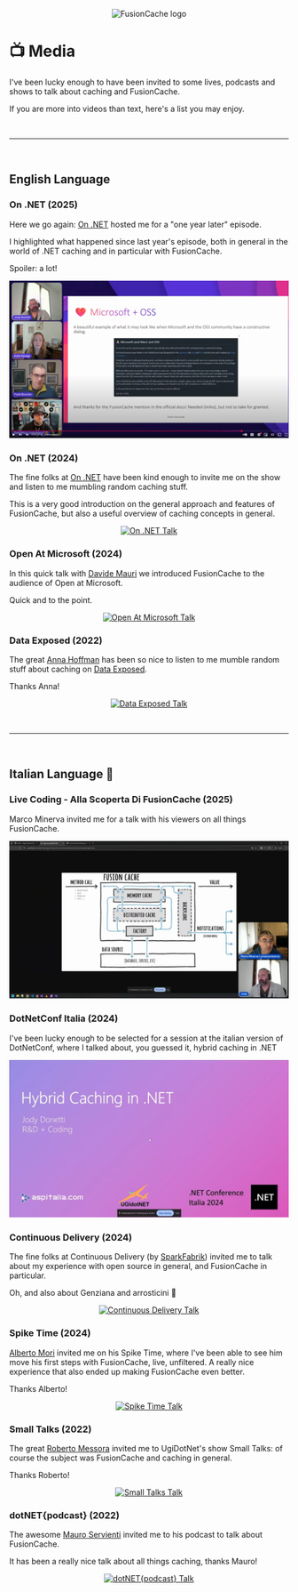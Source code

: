 <div align="center">

![FusionCache logo](logo-128x128.png)

</div>

# 📺 Media

I've been lucky enough to have been invited to some lives, podcasts and shows to talk about caching and FusionCache.

If you are more into videos than text, here's a list you may enjoy.


<br/>

<hr>

<br/>


## English Language




### On .NET (2025)

Here we go again: [On .NET](https://learn.microsoft.com/en-us/shows/on-net/) hosted me for a "one year later" episode.

I highlighted what happened since last year's episode, both in general in the world of .NET caching and in particular with FusionCache.

Spoiler: a lot!

<div align="center">

[![On .NET Talk 2025](images/talks/on-dotnet-2025.jpg)](https://www.youtube.com/watch?v=hCswI2goi7s)

</div>




### On .NET (2024)

The fine folks at [On .NET](https://learn.microsoft.com/en-us/shows/on-net/) have been kind enough to invite me on the show and listen to me mumbling random caching stuff.

This is a very good introduction on the general approach and features of FusionCache, but also a useful overview of caching concepts in general.

<div align="center">

[![On .NET Talk](images/talks/on-dotnet.jpg)](https://www.youtube.com/watch?v=hCswI2goi7s)

</div>




### Open At Microsoft (2024)

In this quick talk with [Davide Mauri](https://twitter.com/mauridb) we introduced FusionCache to the audience of Open at Microsoft.

Quick and to the point.

<div align="center">

[![Open At Microsoft Talk](images/talks/open-at-microsoft.jpg)](https://www.youtube.com/watch?v=wGKSNqxN4KE)

</div>




### Data Exposed (2022)

The great [Anna Hoffman](https://twitter.com/analyticanna) has been so nice to listen to me mumble random stuff about caching on [Data Exposed](https://learn.microsoft.com/en-us/shows/data-exposed/caching-made-easy-in-azure-sql-db-with-fusioncache-data-exposed).

Thanks Anna!

<div align="center">

[![Data Exposed Talk](images/talks/data-exposed.jpg)](https://www.youtube.com/watch?v=V2fCUoJgVAo)

</div>


<br/>

<hr>

<br/>


## Italian Language 🤌




### Live Coding - Alla Scoperta Di FusionCache (2025)

Marco Minerva invited me for a talk with his viewers on all things FusionCache.

<div align="center">

[![Live Coding - Alla Scoperta Di FusionCache Talk](images/talks/live-coding-alla-scoperta-di-fusioncache.jpg)](https://www.youtube.com/live/tj6w4V_cGRo)

</div>




### DotNetConf Italia (2024)

I've been lucky enough to be selected for a session at the italian version of DotNetConf, where I talked about, you guessed it, hybrid caching in .NET

<div align="center">

[![DotNetConf Italia 2024](images/talks/dotnetconf-italia.jpg)](https://www.improove.tech/videos/3593/Hybrid-Caching-in-NET)

</div>




### Continuous Delivery (2024)

The fine folks at Continuous Delivery (by [SparkFabrik](https://www.sparkfabrik.com/it/)) invited me to talk about my experience with open source in general, and FusionCache in particular.

Oh, and also about Genziana and arrosticini 🙂

<div align="center">

[![Continuous Delivery Talk](images/talks/continuous-delivery.jpg)](https://www.youtube.com/watch?v=E6PBkalmUn8)

</div>




### Spike Time (2024)

[Alberto Mori](https://twitter.com/albx87) invited me on his Spike Time, where I've been able to see him move his first steps with FusionCache, live, unfiltered. A really nice experience that also ended up making FusionCache even better.

Thanks Alberto!

<div align="center">

[![Spike Time Talk](images/talks/spike-time.jpg)](https://www.youtube.com/watch?v=hvcHIEXzaWM)

</div>




### Small Talks (2022)

The great [Roberto Messora](https://twitter.com/robymes) invited me to UgiDotNet's show Small Talks: of course the subject was FusionCache and caching in general.

Thanks Roberto!

<div align="center">

[![Small Talks Talk](images/talks/small-talks.jpg)](https://www.youtube.com/watch?v=DovOX0zIuJ8)

</div>




### dotNET{podcast} (2022)

The awesome [Mauro Servienti](https://twitter.com/mauroservienti) invited me to his podcast to talk about FusionCache.

It has been a really nice talk about all things caching, thanks Mauro!

<div align="center">

[![dotNET{podcast} Talk](images/talks/dotnet-podcast.jpg)](https://www.youtube.com/watch?v=TdPFULPDq-Y)

</div>

